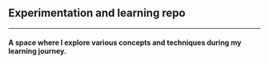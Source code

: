 ## Experimentation and learning repo

--- 

#### A space where I explore various concepts and techniques during my learning journey.
